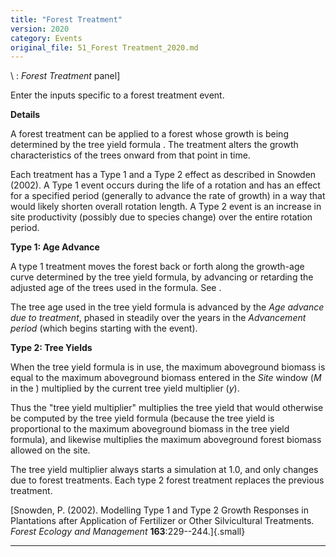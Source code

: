 ```yaml
---
title: "Forest Treatment"
version: 2020
category: Events
original_file: 51_Forest Treatment_2020.md
---
```


\ : *Forest Treatment* panel\]

Enter the inputs specific to a forest treatment event.

**Details**

A forest treatment can be applied to a forest whose growth is being
determined by the tree yield formula . The treatment alters the
growth characteristics of the trees onward from that point in time.

Each treatment has a Type 1 and a Type 2 effect as described in Snowden
(2002). A Type 1 event occurs during the life of a rotation and has an
effect for a specified period (generally to advance the rate of growth)
in a way that would likely shorten overall rotation length. A Type 2
event is an increase in site productivity (possibly due to species
change) over the entire rotation period.

**Type 1: Age Advance**

A type 1 treatment moves the forest back or forth along the growth-age
curve determined by the tree yield formula, by advancing or retarding
the adjusted age of the trees used in the formula. See .

The tree age used in the tree yield formula is advanced by the *Age
advance due to treatment*, phased in steadily over the years in the
*Advancement period* (which begins starting with the event).

**Type 2: Tree Yields**

When the tree yield formula is in use, the maximum aboveground biomass
is equal to the maximum aboveground biomass entered in the *Site* window
(*M* in the )
multiplied by the current tree yield multiplier (*y*).

Thus the "tree yield multiplier" multiplies the tree yield that would
otherwise be computed by the tree yield formula (because the tree yield
is proportional to the maximum aboveground biomass in the tree yield
formula), and likewise multiplies the maximum aboveground forest biomass
allowed on the site.

The tree yield multiplier always starts a simulation at 1.0, and only
changes due to forest treatments. Each type 2 forest treatment replaces
the previous treatment.

[Snowden, P. (2002). Modelling Type 1 and Type 2 Growth Responses in
Plantations after Application of Fertilizer or Other Silvicultural
Treatments. *Forest Ecology and Management* **163**:229--244.]{.small}

------------------------------------------------------------------------